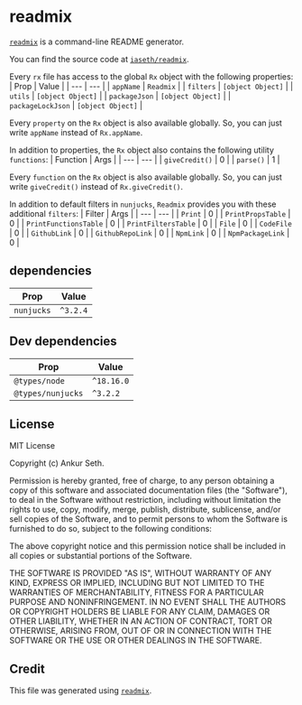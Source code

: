 
# readmix

[`readmix`](https://www.npmjs.com/package/readmix) is a command-line README generator.

You can find the source code at [`iaseth/readmix`](https://github.com/iaseth/readmix).

Every `rx` file has access to the global `Rx` object with the following properties:
| Prop | Value |
| --- | --- |
| `appName` | `Readmix` |
| `filters` | `[object Object]` |
| `utils` | `[object Object]` |
| `packageJson` | `[object Object]` |
| `packageLockJson` | `[object Object]` |


Every `property` on the `Rx` object is also available globally.
So, you can just write `appName` instead of `Rx.appName`.

In addition to properties, the `Rx` object also contains the following utility `functions`:
| Function | Args |
| --- | --- |
| `giveCredit()` | 0 |
| `parse()` | 1 |


Every `function` on the `Rx` object is also available globally.
So, you can just write `giveCredit()` instead of `Rx.giveCredit()`.


In addition to default filters in `nunjucks`, `Readmix` provides you with these additional `filters`:
| Filter | Args |
| --- | --- |
| `Print` | 0 |
| `PrintPropsTable` | 0 |
| `PrintFunctionsTable` | 0 |
| `PrintFiltersTable` | 0 |
| `File` | 0 |
| `CodeFile` | 0 |
| `GithubLink` | 0 |
| `GithubRepoLink` | 0 |
| `NpmLink` | 0 |
| `NpmPackageLink` | 0 |



## dependencies
| Prop | Value |
| --- | --- |
| `nunjucks` | `^3.2.4` |


## Dev dependencies
| Prop | Value |
| --- | --- |
| `@types/node` | `^18.16.0` |
| `@types/nunjucks` | `^3.2.2` |



## License
MIT License

Copyright (c) Ankur Seth.

Permission is hereby granted, free of charge, to any person obtaining a copy
of this software and associated documentation files (the &quot;Software&quot;), to deal
in the Software without restriction, including without limitation the rights
to use, copy, modify, merge, publish, distribute, sublicense, and/or sell
copies of the Software, and to permit persons to whom the Software is
furnished to do so, subject to the following conditions:

The above copyright notice and this permission notice shall be included in all
copies or substantial portions of the Software.

THE SOFTWARE IS PROVIDED &quot;AS IS&quot;, WITHOUT WARRANTY OF ANY KIND, EXPRESS OR
IMPLIED, INCLUDING BUT NOT LIMITED TO THE WARRANTIES OF MERCHANTABILITY,
FITNESS FOR A PARTICULAR PURPOSE AND NONINFRINGEMENT. IN NO EVENT SHALL THE
AUTHORS OR COPYRIGHT HOLDERS BE LIABLE FOR ANY CLAIM, DAMAGES OR OTHER
LIABILITY, WHETHER IN AN ACTION OF CONTRACT, TORT OR OTHERWISE, ARISING FROM,
OUT OF OR IN CONNECTION WITH THE SOFTWARE OR THE USE OR OTHER DEALINGS IN THE
SOFTWARE.

## Credit

This file was generated using [`readmix`](https://github.com/iaseth/readmix).

